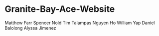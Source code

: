 # Granite-Bay-Ace-Website
Matthew Farr
Spencer Nold
Tim Talampas
Nguyen Ho
William Yap
Daniel Balolong
Alyssa Jimenez
